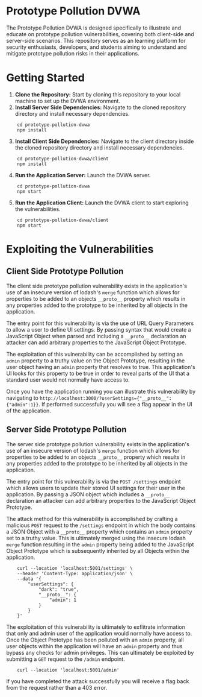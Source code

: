 # Prototype Pollution DVWA
The Prototype Pollution DVWA is designed specifically to illustrate and educate on prototype pollution vulnerabilities, covering both client-side and server-side scenarios. This repository serves as an learning platform for security enthusiasts, developers, and students aiming to understand and mitigate prototype pollution risks in their applications.

# Getting Started
1. **Clone the Repository:** Start by cloning this repository to your local machine to set up the DVWA environment.
2. **Install Server Side Dependencies:** Navigate to the cloned repository directory and install necessary dependencies.
```
    cd prototype-pollution-dvwa
    npm install
```
3. **Install Client Side Dependencies:** Navigate to the client directory inside the cloned repository directory and install necessary dependencies.
```
    cd prototype-pollution-dvwa/client
    npm install
```
4. **Run the Application Server:** Launch the DVWA server.
```
    cd prototype-pollution-dvwa
    npm start
```
5. **Run the Application Client:** Launch the DVWA client to start exploring the vulnerabilities.
```
    cd prototype-pollution-dvwa/client
    npm start
```

# Exploiting the Vulnerabilities
## Client Side Prototype Pollution
The client side prototype pollution vulnerability exists in the application's use of an insecure version of lodash's `merge` function which allows for properties to be added to an objects `__proto__` property which results in any properties added to the prototype to be inherited by all objects in the application.

The entry point for this vulnerability is via the use of URL Query Parameters to allow a user to define UI settings. By passing syntax that would create a JavaScript Object when parsed and including a `__proto__` declaration an attacker can add arbitrary properties to the JavaScript Object Prototype.

The exploitation of this vulnerability can be accomplished by setting an `admin` property to a truthy value on the Object Prototype, resulting in the user object having an `admin` property that resolves to true. This application's UI looks for this property to be true in order to reveal parts of the UI that a standard user would not normally have access to.

Once you have the application running you can illustrate this vulnerability by navigating to `http://localhost:3000/?userSettings={"__proto__":{"admin":1}}`. If performed successfully you will see a flag appear in the UI of the application.

## Server Side Prototype Pollution
The server side prototype pollution vulnerability exists in the application's use of an insecure version of lodash's `merge` function which allows for properties to be added to an objects `__proto__` property which results in any properties added to the prototype to be inherited by all objects in the application.

The entry point for this vulnerability is via the `POST /settings` endpoint which allows users to update their stored UI settings for their user in the application. By passing a JSON object which includes a `__proto__` declaration an attacker can add arbitrary properties to the JavaScript Object Prototype.

The attack method for this vulnerability is accomplished by crafting a malicious `POST` request to the `/settings` endpoint in which the body contains a JSON Object with a `__proto__` property which contains an `admin` property set to a truthy value. This is ultimately merged using the insecure lodash `merge` function resulting in the `admin` property being added to the JavaScript Object Prototype which is subsequently inherited by all Objects within the application.

```
    curl --location 'localhost:5001/settings' \
    --header 'Content-Type: application/json' \
    --data '{
        "userSettings": {
            "dark": "true",
            "__proto__": {
                "admin": 1
            }
        }
    }'
```

The exploitation of this vulnerability is ultimately to exflitrate information that only and admin user of the application would normally have access to. Once the Object Prototype has been polluted with an `admin` property, all user objects within the application will have an `admin` property and thus bypass any checks for admin privileges. This can ultimately be exploited by submitting a `GET` request to the `/admin` endpoint.

```
    curl --location 'localhost:5001/admin'
```

If you have completed the attack successfully you will receive a flag back from the request rather than a 403 error.